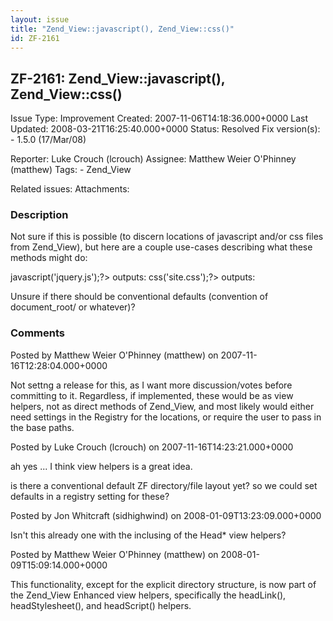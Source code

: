 ```yaml
---
layout: issue
title: "Zend_View::javascript(), Zend_View::css()"
id: ZF-2161
---
```


ZF-2161: Zend\_View::javascript(), Zend\_View::css()
----------------------------------------------------

 Issue Type: Improvement Created: 2007-11-06T14:18:36.000+0000 Last Updated: 2008-03-21T16:25:40.000+0000 Status: Resolved Fix version(s): - 1.5.0 (17/Mar/08)
 
 Reporter:  Luke Crouch (lcrouch)  Assignee:  Matthew Weier O'Phinney (matthew)  Tags: - Zend\_View
 
 Related issues: 
 Attachments: 
### Description

Not sure if this is possible (to discern locations of javascript and/or css files from Zend\_View), but here are a couple use-cases describing what these methods might do:

<?php echo $this->javascript('jquery.js');?> outputs:

<?php echo $this->css('site.css');?> outputs:

Unsure if there should be conventional defaults (convention of document\_root/ or whatever)?

 

 

### Comments

Posted by Matthew Weier O'Phinney (matthew) on 2007-11-16T12:28:04.000+0000

Not settng a release for this, as I want more discussion/votes before committing to it. Regardless, if implemented, these would be as view helpers, not as direct methods of Zend\_View, and most likely would either need settings in the Registry for the locations, or require the user to pass in the base paths.

 

 

Posted by Luke Crouch (lcrouch) on 2007-11-16T14:23:21.000+0000

ah yes ... I think view helpers is a great idea.

is there a conventional default ZF directory/file layout yet? so we could set defaults in a registry setting for these?

 

 

Posted by Jon Whitcraft (sidhighwind) on 2008-01-09T13:23:09.000+0000

Isn't this already one with the inclusing of the Head\* view helpers?

 

 

Posted by Matthew Weier O'Phinney (matthew) on 2008-01-09T15:09:14.000+0000

This functionality, except for the explicit directory structure, is now part of the Zend\_View Enhanced view helpers, specifically the headLink(), headStylesheet(), and headScript() helpers.

 

 